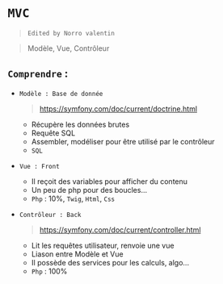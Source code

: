 # `MVC`
> `Edited by Norro valentin` 

> Modèle, Vue, Contrôleur

## `Comprendre` :
  * `Modèle : Base de donnée`
    > https://symfony.com/doc/current/doctrine.html
    * Récupère les données brutes
    * Requête SQL
    * Assembler, modéliser pour être utilisé par le contrôleur
    * `SQL`

  * `Vue : Front`
    * Il reçoit des variables pour afficher du contenu
    * Un peu de php pour des boucles...
    * `Php` : 10%, `Twig`, `Html`, `Css`

  * `Contrôleur : Back`
    > https://symfony.com/doc/current/controller.html
    * Lit les requêtes utilisateur, renvoie une vue
    * Liason entre Modèle et Vue
    * Il possède des services pour les calculs, algo...
    * `Php` : 100%
